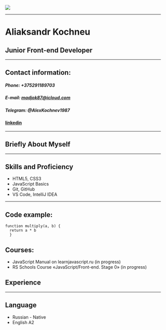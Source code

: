 ![](https://media-exp1.licdn.com/dms/image/C4D03AQH6aN7Af4m67Q/profile-displayphoto-shrink_200_200/0/1648573842665?e=2147483647&v=beta&t=-XbhxtN_jX8kM6VushjjiMDS6xEbnMaObYj8ICqhxwE)
___
# Aliaksandr Kochneu
## Junior Front-end Developer
***
## Contact information:
##### **Phone**: *+375291189703* 
##### **E-mail**: *madjok87@icloud.com*
##### **Telegram**: *@AlexKochnev1987*
#### [linkedin][]
[linkedin]: linkedin.com/in/alex-kochnev-229b88235
***
## Briefly About Myself

***
## Skills and Proficiency 
* HTML5, CSS3
* JavaScript Basics
* Git, GitHub
* VS Code, IntelliJ IDEA
***
## Code example:
    function multiply(a, b) {
      return a * b
      } 

## Courses:
* JavaScript Manual on learnjavascript.ru (in progress)
* RS Schools Course «JavaScript/Front-end. Stage 0» (in progress)

## Experience

***

## Language
* Russian - Native
* English A2


